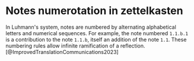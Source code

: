 # Notes numerotation in zettelkasten

In Luhmann's system, notes are numbered by alternating alphabetical letters and
numerical sequences. For example, the note numbered `1.1.b.1` is a contribution
to the note `1.1.b`, itself an addition of the note `1.1`. These numbering rules
allow infinite ramification of a reflection. [@ImprovedTranslationCommunications2023]
